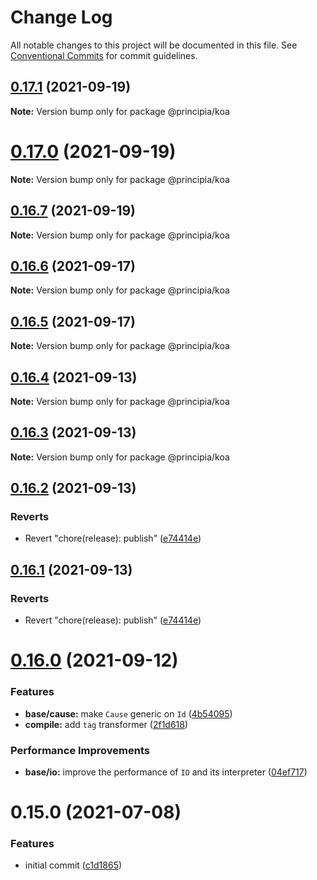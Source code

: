 # Change Log

All notable changes to this project will be documented in this file.
See [Conventional Commits](https://conventionalcommits.org) for commit guidelines.

## [0.17.1](https://github.com/0x706b/principia.ts/compare/@principia/koa@0.17.0...@principia/koa@0.17.1) (2021-09-19)

**Note:** Version bump only for package @principia/koa





# [0.17.0](https://github.com/0x706b/principia.ts/compare/@principia/koa@0.16.7...@principia/koa@0.17.0) (2021-09-19)

**Note:** Version bump only for package @principia/koa





## [0.16.7](https://github.com/0x706b/principia.ts/compare/@principia/koa@0.16.6...@principia/koa@0.16.7) (2021-09-19)

**Note:** Version bump only for package @principia/koa





## [0.16.6](https://github.com/0x706b/principia.ts/compare/@principia/koa@0.16.5...@principia/koa@0.16.6) (2021-09-17)

**Note:** Version bump only for package @principia/koa





## [0.16.5](https://github.com/0x706b/principia.ts/compare/@principia/koa@0.16.4...@principia/koa@0.16.5) (2021-09-17)

**Note:** Version bump only for package @principia/koa





## [0.16.4](https://github.com/0x706b/principia.ts/compare/@principia/koa@0.16.3...@principia/koa@0.16.4) (2021-09-13)

**Note:** Version bump only for package @principia/koa





## [0.16.3](https://github.com/0x706b/principia.ts/compare/@principia/koa@0.16.2...@principia/koa@0.16.3) (2021-09-13)

**Note:** Version bump only for package @principia/koa





## [0.16.2](https://github.com/0x706b/principia.ts/compare/@principia/koa@0.16.1...@principia/koa@0.16.2) (2021-09-13)


### Reverts

* Revert "chore(release): publish" ([e74414e](https://github.com/0x706b/principia.ts/commit/e74414effa51392092770ecd542b55608dbb1201))





## [0.16.1](https://github.com/0x706b/principia.ts/compare/@principia/koa@0.16.1...@principia/koa@0.16.1) (2021-09-13)


### Reverts

* Revert "chore(release): publish" ([e74414e](https://github.com/0x706b/principia.ts/commit/e74414effa51392092770ecd542b55608dbb1201))





# [0.16.0](https://github.com/0x706b/principia.ts/compare/@principia/koa@0.15.0...@principia/koa@0.16.0) (2021-09-12)


### Features

* **base/cause:** make `Cause` generic on `Id` ([4b54095](https://github.com/0x706b/principia.ts/commit/4b5409595ffb7554c64a2982124258f44f4104e2))
* **compile:** add `tag` transformer ([2f1d618](https://github.com/0x706b/principia.ts/commit/2f1d6186a69804b169d7dc2eb96346d612fd3582))


### Performance Improvements

* **base/io:** improve the performance of `IO` and its interpreter ([04ef717](https://github.com/0x706b/principia.ts/commit/04ef717d293ba83cce4d49c21e6abd0848a81c75))





# 0.15.0 (2021-07-08)


### Features

* initial commit ([c1d1865](https://github.com/0x706b/principia.ts/commit/c1d1865d93b8c7762c4cdfa912360f467c0bae02))
